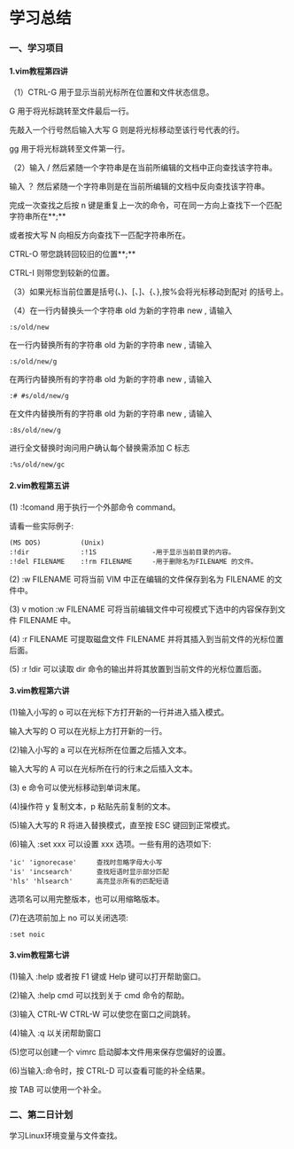 # 学习总结
### 一、学习项目
#### 1.vim教程第四讲

（1）CTRL-G 用于显示当前光标所在位置和文件状态信息。

G 用于将光标跳转至文件最后一行。

先敲入一个行号然后输入大写 G 则是将光标移动至该行号代表的行。

gg 用于将光标跳转至文件第一行。

（2）输入 / 然后紧随一个字符串是在当前所编辑的文档中正向查找该字符串。

输入 ？ 然后紧随一个字符串则是在当前所编辑的文档中反向查找该字符串。

完成一次查找之后按 n 键是重复上一次的命令，可在同一方向上查找下一个匹配字符串所在**;**

或者按大写 N 向相反方向查找下一匹配字符串所在。

CTRL-O 带您跳转回较旧的位置**;**

CTRL-I 则带您到较新的位置。

（3）如果光标当前位置是括号(、)、[、]、{、},按%会将光标移动到配对
的括号上。

（4）在一行内替换头一个字符串 old 为新的字符串 new , 请输入
    
    :s/old/new 

在一行内替换所有的字符串 old 为新的字符串 new , 请输入

    :s/old/new/g

在两行内替换所有的字符串 old 为新的字符串 new , 请输入

    :# #s/old/new/g

在文件内替换所有的字符串 old 为新的字符串 new , 请输入

    :8s/old/new/g

进行全文替换时询问用户确认每个替换需添加 C 标志  
 
    :%s/old/new/gc 

#### 2.vim教程第五讲

(1) :!comand 用于执行一个外部命令 command。

请看一些实际例子:

    (MS DOS)          (Unix)
    :!dir             :!1S              -用于显示当前目录的内容。
    :!del FILENAME    :!rm FILENAME     -用于删除名为FILENAME 的文件。

(2) :w FILENAME 可将当前 VIM 中正在编辑的文件保存到名为 FILENAME 的文件中。

(3) v motion :w FILENAME 可将当前编辑文件中可视模式下选中的内容保存到文件 FILENAME 中。

(4) :r FILENAME 可提取磁盘文件 FILENAME 并将其插入到当前文件的光标位置后面。

(5) :r !dir 可以读取 dir 命令的输出并将其放置到当前文件的光标位置后面。

#### 3.vim教程第六讲

(1)输入小写的 o 可以在光标下方打开新的一行并进入插入模式。

输入大写的 O 可以在光标上方打开新的一行。

(2)输入小写的 a 可以在光标所在位置之后插入文本。

输入大写的 A 可以在光标所在行的行末之后插入文本。

(3) e 命令可以使光标移动到单词末尾。

(4)操作符 y 复制文本，p 粘贴先前复制的文本。

(5)输入大写的 R 将进入替换模式，直至按 ESC 键回到正常模式。

(6)输入 :set xxx 可以设置 xxx 选项。一些有用的选项如下:

    'ic' 'ignorecase'     查找时忽略字母大小写
    'is' 'incsearch'      查找短语时显示部分匹配
    'hls' 'hlsearch'      高亮显示所有的匹配短语

选项名可以用完整版本，也可以用缩略版本。

(7)在选项前加上 no 可以关闭选项:
    
    :set noic

#### 3.vim教程第七讲

(1)输入 :help 或者按 F1 键或 Help 键可以打开帮助窗口。

(2)输入 :help cmd 可以找到关于 cmd 命令的帮助。

(3)输入 CTRL-W CTRL-W 可以使您在窗口之间跳转。

(4)输入 :q 以关闭帮助窗口

(5)您可以创建一个 vimrc 启动脚本文件用来保存您偏好的设置。

(6)当输入:命令时，按 CTRL-D 可以查看可能的补全结果。

按 TAB 可以使用一个补全。

### 二、第二日计划

学习Linux环境变量与文件查找。